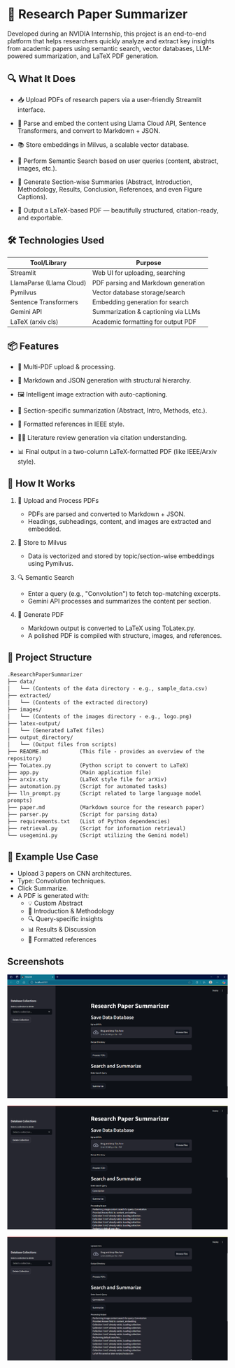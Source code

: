 # 🧠 Research Paper Summarizer

Developed during an NVIDIA Internship, this project is an end-to-end platform that helps researchers quickly analyze and extract key insights from academic papers using semantic search, vector databases, LLM-powered summarization, and LaTeX PDF generation.

## 🔍 What It Does

- 📥 Upload PDFs of research papers via a user-friendly Streamlit interface.

- 🧠 Parse and embed the content using Llama Cloud API, Sentence Transformers, and convert to Markdown + JSON.

- 📚 Store embeddings in Milvus, a scalable vector database.

- 🔎 Perform Semantic Search based on user queries (content, abstract, images, etc.).

- 🧾 Generate Section-wise Summaries (Abstract, Introduction, Methodology, Results, Conclusion, References, and even Figure Captions).

- 📄 Output a LaTeX-based PDF — beautifully structured, citation-ready, and exportable.

## 🛠️ Technologies Used


| Tool/Library               | Purpose                        |
|-------------------------|------------------------------------------|
| Streamlit              | Web UI for uploading, searching |
| LlamaParse (Llama Cloud) | PDF parsing and Markdown generation                        |
| Pymilvus                    | 	Vector database storage/search                         |
| Sentence Transformers        | Embedding generation for search                          |
| Gemini API                | Summarization & captioning via LLMs                        |
| LaTeX (arxiv cls)                    | Academic formatting for output PDF          |

## 📦 Features

- 📂 Multi-PDF upload & processing.

- 📄 Markdown and JSON generation with structural hierarchy.

- 🖼️ Intelligent image extraction with auto-captioning.

- 🧠 Section-specific summarization (Abstract, Intro, Methods, etc.).

- 🧾 Formatted references in IEEE style.

- 🧑‍🔬 Literature review generation via citation understanding.

- 📊 Final output in a two-column LaTeX-formatted PDF (like IEEE/Arxiv style).

## 🚀 How It Works

1. 🔧 Upload and Process PDFs
   - PDFs are parsed and converted to Markdown + JSON.
   - Headings, subheadings, content, and images are extracted and embedded.

2. 💾 Store to Milvus
   - Data is vectorized and stored by topic/section-wise embeddings using Pymilvus.

3. 🔍 Semantic Search
   - Enter a query (e.g., "Convolution") to fetch top-matching excerpts.
   - Gemini API processes and summarizes the content per section.

4. 🧾 Generate PDF
   - Markdown output is converted to LaTeX using ToLatex.py.
   - A polished PDF is compiled with structure, images, and references.
  
## 📁 Project Structure
```
.ResearchPaperSummarizer
├── data/
│   └── (Contents of the data directory - e.g., sample_data.csv)
├── extracted/
│   └── (Contents of the extracted directory)
├── images/
│   └── (Contents of the images directory - e.g., logo.png)
├── latex-output/
│   └── (Generated LaTeX files)
├── output_directory/
│   └── (Output files from scripts)
├── README.md          (This file - provides an overview of the repository)
├── ToLatex.py         (Python script to convert to LaTeX)
├── app.py             (Main application file)
├── arxiv.sty          (LaTeX style file for arXiv)
├── automation.py      (Script for automated tasks)
├── lln_prompt.py      (Script related to large language model prompts)
├── paper.md           (Markdown source for the research paper)
├── parser.py          (Script for parsing data)
├── requirements.txt   (List of Python dependencies)
├── retrieval.py       (Script for information retrieval)
└── usegemini.py       (Script utilizing the Gemini model)
```

## 🧪 Example Use Case

- Upload 3 papers on CNN architectures.
- Type: Convolution techniques.
- Click Summarize.
- A PDF is generated with:
  - 💡 Custom Abstract
  - 📖 Introduction & Methodology
  - 🔍 Query-specific insights
  - 📊 Results & Discussion
  - 📎 Formatted references

## Screenshots

![Image 1](images/image1.png)

![Image 2](images/image2.png)

![Image 3](images/image3.png)
